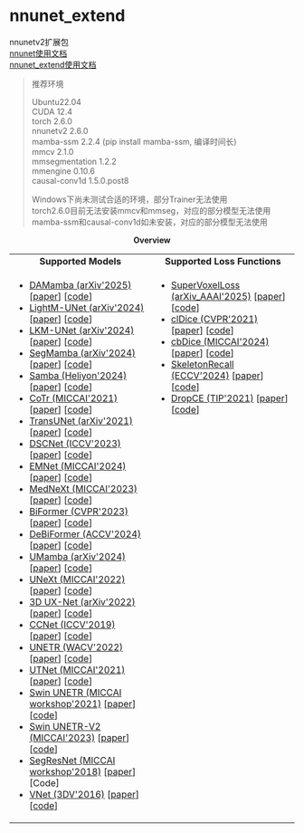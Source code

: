 # nnunet_extend
nnunetv2扩展包  
[nnunet使用文档](./documentation/nnUNet.md)  
[nnunet_extend使用文档](./documentation/nnunet_extend.md)

> 推荐环境  
> 
> Ubuntu22.04    
> CUDA 12.4    
> torch 2.6.0    
> nnunetv2 2.6.0  
> mamba-ssm 2.2.4 (pip install mamba-ssm, 编译时间长)  
> mmcv 2.1.0  
> mmsegmentation 1.2.2  
> mmengine 0.10.6  
> causal-conv1d 1.5.0.post8
> 
> Windows下尚未测试合适的环境，部分Trainer无法使用  
> torch2.6.0目前无法安装mmcv和mmseg，对应的部分模型无法使用  
> mamba-ssm和causal-conv1d如未安装，对应的部分模型无法使用  
> 

<div align="center">
  <b>Overview</b>
</div>
<table align="center">
  	<tbody>
		<tr align="center" valign="center">
		<td>
			<b>Supported Models</b>
		</td>
		<td>
			<b>Supported Loss Functions</b>
		</td>
		</tr>
		<tr valign="top">
		<td>
			<ul>
				<li><a href="nnunet_extend/network_architecture/DAMamba/model.py">DAMamba (arXiv'2025)</a> [<a href="
				https://doi.org/10.48550/arXiv.2502.12627">paper</a>] [<a href="https://github.com/ltzovo/DAMamba">code</a>]</li>
				<li><a href="nnunet_extend/network_architecture/LightMUNet.py">LightM-UNet (arXiv'2024)</a> [<a href="
				https://doi.org/10.48550/arXiv.2502.12627">paper</a>] [<a href="https://github.com/MrBlankness/LightM-UNet">code</a>]</li>
				<li><a href="nnunet_extend/network_architecture/LKMUNet.py">LKM-UNet (arXiv'2024)</a> [<a href="
				https://doi.org/10.48550/arXiv.2403.07332">paper</a>] [<a href="https://github.com/wjh892521292/LKM-UNet">code</a>]</li>
				<li><a href="nnunet_extend/network_architecture/SegMamba.py">SegMamba (arXiv'2024)</a> [<a href="
				https://doi.org/10.48550/arXiv.2401.13560">paper</a>] [<a href="https://github.com/ge-xing/SegMamba">code</a>]</li>
				<li><a href="nnunet_extend/network_architecture/Samba/model.py">Samba (Heliyon'2024)</a> [<a href="
				https://doi.org/10.48550/arXiv.2404.01705">paper</a>] [<a href="https://github.com/zhuqinfeng1999/Samba">code</a>]</li>
				<li><a href="nnunet_extend/network_architecture/CoTr/ResTranUnet.py">CoTr (MICCAI'2021)</a> [<a href="https://doi.org/10.1007/978-3-030-87199-4_16">paper</a>] [<a href="https://github.com/YtongXie/CoTr">code</a>]</li>
				<li><a href="nnunet_extend/network_architecture/TransUNet/transunet.py">TransUNet (arXiv'2021)</a> [<a href="
				https://doi.org/10.48550/arXiv.2102.04306">paper</a>] [<a href="https://github.com/Beckschen/TransUNet">code</a>]</li>
				<li><a href="nnunet_extend/network_architecture/DSCNet">DSCNet (ICCV'2023)</a> [<a href="https://openaccess.thecvf.com/content/ICCV2023/html/Qi_Dynamic_Snake_Convolution_Based_on_Topological_Geometric_Constraints_for_Tubular_ICCV_2023_paper.html">paper</a>] [<a href="https://github.com/YaoleiQi/DSCNet">code</a>]</li>
				<li><a href="nnunet_extend/network_architecture/EMNet/em_net_model.py">EMNet (MICCAI'2024)</a> [<a href="https://doi.org/10.1007/978-3-031-72114-4_26">paper</a>] [<a href="https://github.com/zang0902/EM-Net">code</a>]</li>
				<li><a href="nnunet_extend/network_architecture/MedNeXt/create_mednext_v1.py">MedNeXt (MICCAI'2023)</a> [<a href="https://doi.org/10.1007/978-3-031-43901-8_39">paper</a>] [<a href="https://github.com/MIC-DKFZ/MedNeXt">code</a>]</li>
				<li><a href="nnunet_extend/network_architecture/Biformer/model.py">BiFormer (CVPR'2023)</a> [<a href="https://openaccess.thecvf.com/content/CVPR2023/html/Zhu_BiFormer_Vision_Transformer_With_Bi-Level_Routing_Attention_CVPR_2023_paper.html">paper</a>] [<a href="https://github.com/rayleizhu/BiFormer">code</a>]</li>
				<li><a href="nnunet_extend/network_architecture/DeBiformer/model.py">DeBiFormer (ACCV'2024)</a> [<a href="https://openaccess.thecvf.com/content/ACCV2024/html/BaoLong_DeBiFormer_Vision_Transformer_with_Deformable_Agent_Bi-level_Routing_Attention_ACCV_2024_paper.html">paper</a>] [<a href="https://github.com/maclong01/DeBiFormer">code</a>]</li>
				<li><a href="nnunet_extend/network_architecture/UMamba">UMamba (arXiv'2024)</a> [<a href="
				https://doi.org/10.48550/arXiv.2401.04722">paper</a>] [<a href="https://github.com/bowang-lab/U-Mamba">code</a>]</li>
				<li><a href="nnunet_extend/network_architecture/UNeXt">UNeXt (MICCAI'2022)</a> [<a href="https://doi.org/10.1007/978-3-031-16443-9_3">paper</a>] [<a href="https://github.com/jeya-maria-jose/UNeXt-pytorch">code</a>]</li>
				<li><a href="nnunet_extend/network_architecture/UXNet3D/network_backbone.py">3D UX-Net (arXiv'2022)</a> [<a href="
				https://doi.org/10.48550/arXiv.2209.15076">paper</a>] [<a href="https://github.com/MASILab/3DUX-Net">code</a>]</li>
				<li><a href="nnunet_extend/network_architecture/CCNet/model.py">CCNet (ICCV'2019)</a> [<a href="https://openaccess.thecvf.com/content_ICCV_2019/html/Huang_CCNet_Criss-Cross_Attention_for_Semantic_Segmentation_ICCV_2019_paper.html">paper</a>] [<a href="https://github.com/speedinghzl/CCNet">code</a>]</li>
				<li><a href="nnunet_extend/network_architecture/monai.py">UNETR (WACV'2022)</a> [<a href="https://doi.org/10.1007/978-3-031-08999-2_22">paper</a>] [<a href="https://monai.io/research/unetr">code</a>]</li>
				<li><a href="nnunet_extend/network_architecture/UTNet/utnet.py">UTNet (MICCAI'2021)</a> [<a href="https://doi.org/10.1007/978-3-030-87199-4_6">paper</a>] [<a href="https://github.com/yhygao/UTNet">code</a>]</li>
				<li><a href="nnunet_extend/network_architecture/monai.py">Swin UNETR (MICCAI workshop'2021)</a> [<a href="https://doi.org/10.1007/978-3-031-08999-2_22">paper</a>] [<a href="https://monai.io/research/swin-unetr">code</a>]</li>
				<li><a href="nnunet_extend/network_architecture/monai.py">Swin UNETR-V2 (MICCAI'2023)</a> [<a href="https://doi.org/10.1007/978-3-031-43901-8_40">paper</a>] [<a href="https://monai.io/research/swin-unetr">code</a>]</li>
				<li><a href="nnunet_extend/network_architecture/monai.py">SegResNet (MICCAI workshop'2018)</a> [<a href="https://doi.org/10.1007/978-3-030-11726-9_28">paper</a>] [Code]</li>
				<li><a href="nnunet_extend/network_architecture/monai.py">VNet (3DV'2016)</a> [<a href="https://doi.org/10.1109/3DV.2016.79">paper</a>] [<a href="https://github.com/faustomilletari/VNet">code</a>]</li>
			</ul>
		</td>
		<td>
			<ul>
				<li><a href="nnunet_extend/traning/loss/SuperVoxelLoss/loss.py">SuperVoxelLoss (arXiv_AAAI'2025)</a> [<a href="
				https://doi.org/10.48550/arXiv.2501.01022">paper</a>] [<a href="https://github.com/AllenNeuralDynamics/supervoxel-loss">code</a>]</li>
				<li><a href="nnunet_extend/traning/loss/clDiceLoss.py">clDice (CVPR'2021)</a> [<a href="https://openaccess.thecvf.com/content/CVPR2021/html/Shit_clDice_-_A_Novel_Topology-Preserving_Loss_Function_for_Tubular_Structure_CVPR_2021_paper.html">paper</a>] [<a href="https://github.com/jocpae/clDice">code</a>]</li>
				<li><a href="nnunet_extend/traning/loss/cbDiceLoss.py">cbDice (MICCAI'2024)</a> [<a href="https://doi.org/10.1007/978-3-031-72111-3_5">paper</a>] [<a href="https://github.com/PengchengShi1220/cbDice">code</a>]</li>
				<li><a href="nnunet_extend/traning/loss/SkeletonRecallLoss.py">SkeletonRecall (ECCV'2024)</a> [<a href="https://doi.org/10.1007/978-3-031-72980-5_13">paper</a>] [<a href="https://github.com/MIC-DKFZ/Skeleton-Recall">code</a>]</li>
				<li><a href="nnunet_extend/traning/loss/DropCELoss.py">DropCE (TIP'2021)</a> [<a href="https://doi.org/10.1109/TIP.2021.3125490">paper</a>] [<a href="http://github.com/qiyaolei/Examinee-Examiner-Network">code</a>]</li>
			</ul>
		</td>
		</tr>
  	</tbody>
</table>